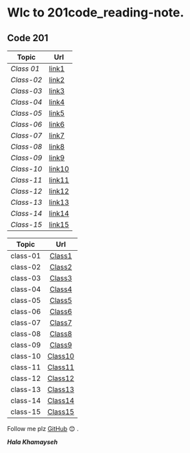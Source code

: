 # Wlc to 201code_reading-note.                                              
## Code 201 
  Topic             |      Url                                                                             |
 ------------------ | ------------------------------------------------------------------------------------ |                                                          
 *Class 01*         |[link1](https://halakhamayseh.github.io/201code_reading-note/class01)                 
 *Class-02*         |[link2]()
 *Class-03*         |[link3]()
 *Class-04*         |[link4]()
 *Class-05*         |[link5]() 
 *Class-06*         |[link6]()
 *Class-07*         |[link7]()
 *Class-08*         |[link8]()
 *Class-09*         |[link9]()
 *Class-10*         |[link10]()
 *Class-11*         |[link11]()                                                                            
 *Class-12*         |[link12]()
 *Class-13*         |[link13]()
 *Class-14*         |[link14]()
 *Class-15*         |[link15]()
 
| Topic            |      Url                  |
|------------------|:-------------------------:|
| class-01         |[Class1]()                 |
| class-02         |[Class2]()                 |
| class-03         |[Class3]()                 |
| class-04         |[Class4]()                 |
| class-05         |[Class5]()                 |
| class-06         |[Class6]()                 |
| class-07         |[Class7]()                 |
| class-08         |[Class8]()                 |
| class-09         |[Class9]()                 |
| class-10         |[Class10]()                |
| class-11         |[Class11]()                |
| class-12         |[Class12]()                |
| class-13         |[Class13]()                |
| class-14         |[Class14]()                |
| class-15         |[Class15]()                |
 
 Follow me plz [GitHub](https://github.com/Halakhamayseh) :blush: .
 
 ***Hala Khamayseh***
